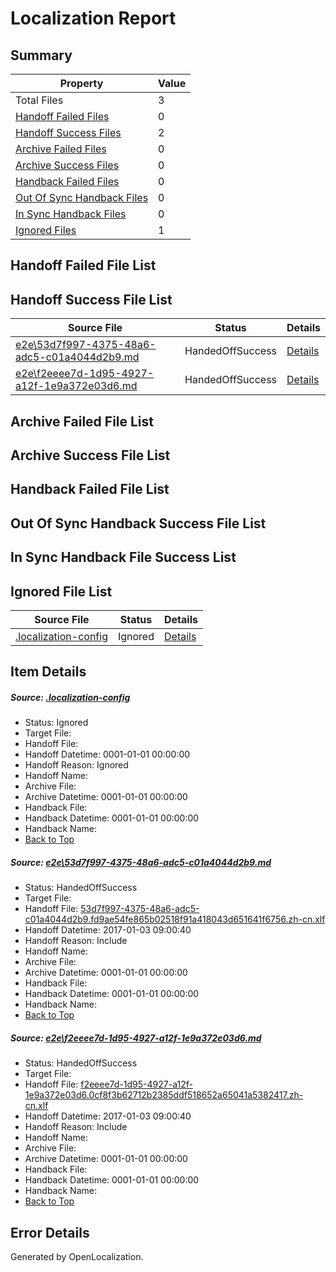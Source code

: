 # <a name='report-top'></a> Localization Report

## Summary
 Property | Value 
 -------- | ----- 
 Total Files | 3
[ Handoff Failed Files ](#handoff-failed-list)| 0
[ Handoff Success Files ](#handoff-success-list)| 2
[ Archive Failed Files ](#archive-failed-list)| 0
[ Archive Success Files ](#archive-success-list)| 0
[ Handback Failed Files ](#handback-failed-list)| 0
[ Out Of Sync Handback Files ](#outofsync-handback-success-list)| 0
[ In Sync Handback Files ](#insync-handback-success-list)| 0
[ Ignored Files ](#ignored-list)| 1

## <a name='handoff-failed-list'></a> Handoff Failed File List

## <a name='handoff-success-list'></a> Handoff Success File List
 Source File | Status | Details 
 ----------- | ------ | ------- 
 [e2e\53d7f997-4375-48a6-adc5-c01a4044d2b9.md](https://github.com/OpenLocalizationTestOrg/ol-test1/blob/54de39c56c736333f9f834e2d0ed1a14e35617fd/e2e/53d7f997-4375-48a6-adc5-c01a4044d2b9.md) | HandedOffSuccess | [Details](#ed966ae44aee5bf4f7f26306c8b8c245f62b1cde1)
 [e2e\f2eeee7d-1d95-4927-a12f-1e9a372e03d6.md](https://github.com/OpenLocalizationTestOrg/ol-test1/blob/54de39c56c736333f9f834e2d0ed1a14e35617fd/e2e/f2eeee7d-1d95-4927-a12f-1e9a372e03d6.md) | HandedOffSuccess | [Details](#aa42644d8af0af68c8275a31806d81ca7badfb402)

## <a name='archive-failed-list'></a> Archive Failed File List

## <a name='archive-success-list'></a> Archive Success File List

## <a name='handback-failed-list'></a> Handback Failed File List

## <a name='outofsync-handback-success-list'></a> Out Of Sync Handback Success File List

## <a name='insync-handback-success-list'></a> In Sync Handback File Success List

## <a name='ignored-list'></a> Ignored File List
 Source File | Status | Details 
 ----------- | ------ | ------- 
 [.localization-config](https://github.com/OpenLocalizationTestOrg/ol-test1/blob/54de39c56c736333f9f834e2d0ed1a14e35617fd/.localization-config) | Ignored | [Details](#cb0632cf59c1387fc1742bfb9fa3c47f87e2e5c90)

## Item Details
##### <a name='cb0632cf59c1387fc1742bfb9fa3c47f87e2e5c90'></a> Source: [.localization-config](https://github.com/OpenLocalizationTestOrg/ol-test1/blob/54de39c56c736333f9f834e2d0ed1a14e35617fd/.localization-config)
* Status: Ignored
* Target File: 
* Handoff File: 
* Handoff Datetime: 0001-01-01 00:00:00
* Handoff Reason: Ignored
* Handoff Name: 
* Archive File: 
* Archive Datetime: 0001-01-01 00:00:00
* Handback File: 
* Handback Datetime: 0001-01-01 00:00:00
* Handback Name: 
* [Back to Top](#report-top)

##### <a name='ed966ae44aee5bf4f7f26306c8b8c245f62b1cde1'></a> Source: [e2e\53d7f997-4375-48a6-adc5-c01a4044d2b9.md](https://github.com/OpenLocalizationTestOrg/ol-test1/blob/54de39c56c736333f9f834e2d0ed1a14e35617fd/e2e/53d7f997-4375-48a6-adc5-c01a4044d2b9.md)
* Status: HandedOffSuccess
* Target File: 
* Handoff File: [53d7f997-4375-48a6-adc5-c01a4044d2b9.fd9ae54fe865b02518f91a418043d651641f6756.zh-cn.xlf](https://github.com/OpenLocalizationTestOrg/ol-test1-handoff/blob/16637174046af4bc52e5e15680be1d475587321a/ol-handoff/OpenLocalizationTestOrg/ol-test1-zhcn/ci/high/53d7f997-4375-48a6-adc5-c01a4044d2b9.fd9ae54fe865b02518f91a418043d651641f6756.zh-cn.xlf)
* Handoff Datetime: 2017-01-03 09:00:40
* Handoff Reason: Include
* Handoff Name: 
* Archive File: 
* Archive Datetime: 0001-01-01 00:00:00
* Handback File: 
* Handback Datetime: 0001-01-01 00:00:00
* Handback Name: 
* [Back to Top](#report-top)

##### <a name='aa42644d8af0af68c8275a31806d81ca7badfb402'></a> Source: [e2e\f2eeee7d-1d95-4927-a12f-1e9a372e03d6.md](https://github.com/OpenLocalizationTestOrg/ol-test1/blob/54de39c56c736333f9f834e2d0ed1a14e35617fd/e2e/f2eeee7d-1d95-4927-a12f-1e9a372e03d6.md)
* Status: HandedOffSuccess
* Target File: 
* Handoff File: [f2eeee7d-1d95-4927-a12f-1e9a372e03d6.0cf8f3b62712b2385ddf518652a65041a5382417.zh-cn.xlf](https://github.com/OpenLocalizationTestOrg/ol-test1-handoff/blob/16637174046af4bc52e5e15680be1d475587321a/ol-handoff/OpenLocalizationTestOrg/ol-test1-zhcn/ci/high/f2eeee7d-1d95-4927-a12f-1e9a372e03d6.0cf8f3b62712b2385ddf518652a65041a5382417.zh-cn.xlf)
* Handoff Datetime: 2017-01-03 09:00:40
* Handoff Reason: Include
* Handoff Name: 
* Archive File: 
* Archive Datetime: 0001-01-01 00:00:00
* Handback File: 
* Handback Datetime: 0001-01-01 00:00:00
* Handback Name: 
* [Back to Top](#report-top)


## Error Details

Generated by OpenLocalization.
